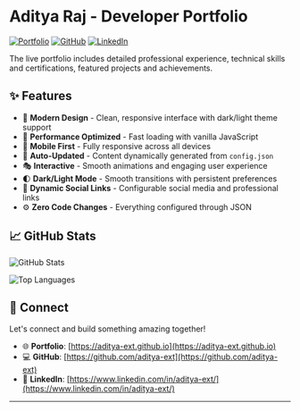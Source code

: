 # Aditya Raj - Developer Portfolio

<div align="left">
  
[![Portfolio](https://img.shields.io/badge/🌐_Visit_Portfolio-Live-brightgreen?style=for-the-badge)](https://aditya-ext.github.io)
[![GitHub](https://img.shields.io/badge/GitHub-Profile-181717?style=for-the-badge&logo=github)](https://github.com/aditya-ext)
[![LinkedIn](https://img.shields.io/badge/LinkedIn-Connect-0A66C2?style=for-the-badge&logo=linkedin)](undefined)

</div>

The live portfolio includes detailed professional experience, technical skills and certifications, featured projects and achievements.

## ✨ Features

- 🎨 **Modern Design** - Clean, responsive interface with dark/light theme support
- 🚀 **Performance Optimized** - Fast loading with vanilla JavaScript
- 📱 **Mobile First** - Fully responsive across all devices
- 🔄 **Auto-Updated** - Content dynamically generated from `config.json`
- 🎭 **Interactive** - Smooth animations and engaging user experience
- 🌓 **Dark/Light Mode** - Smooth transitions with persistent preferences
- 🔗 **Dynamic Social Links** - Configurable social media and professional links
- ⚙️ **Zero Code Changes** - Everything configured through JSON

## 📈 GitHub Stats

<div align="left">

![GitHub Stats](https://github-readme-stats.vercel.app/api?username=aditya-ext&theme=dark&hide_border=true&include_all_commits=true&count_private=true)

![Top Languages](https://github-readme-stats.vercel.app/api/top-langs/?username=aditya-ext&theme=dark&hide_border=true&include_all_commits=true&count_private=true&layout=compact)

</div>

## 🤝 Connect

Let's connect and build something amazing together!

- 🌐 **Portfolio**: [https://aditya-ext.github.io](https://aditya-ext.github.io)
- 💻 **GitHub**: [https://github.com/aditya-ext](https://github.com/aditya-ext)
- 🔗 **LinkedIn**: [https://www.linkedin.com/in/aditya-ext/](https://www.linkedin.com/in/aditya-ext/)

---
